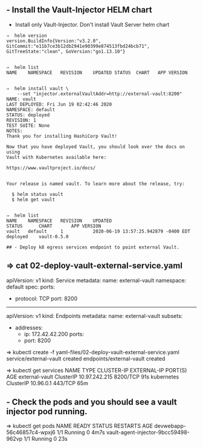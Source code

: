 ## - Install the Vault-Injector HELM chart
- Install only Vault-Injector. Don't install Vault Server helm chart
```
⇒  helm version
version.BuildInfo{Version:"v3.2.0", GitCommit:"e11b7ce3b12db2941e90399e874513fbd24bcb71", GitTreeState:"clean", GoVersion:"go1.13.10"}


⇒  helm list
NAME	NAMESPACE	REVISION	UPDATED	STATUS	CHART	APP VERSION


⇒  helm install vault \
    --set "injector.externalVaultAddr=http://external-vault:8200" 
NAME: vault
LAST DEPLOYED: Fri Jun 19 02:42:46 2020
NAMESPACE: default
STATUS: deployed
REVISION: 1
TEST SUITE: None
NOTES:
Thank you for installing HashiCorp Vault!

Now that you have deployed Vault, you should look over the docs on using
Vault with Kubernetes available here:

https://www.vaultproject.io/docs/


Your release is named vault. To learn more about the release, try:

  $ helm status vault
  $ helm get vault


⇒  helm list
NAME 	NAMESPACE	REVISION	UPDATED                             	STATUS  	CHART      	APP VERSION
vault	default  	1       	2020-06-19 13:57:25.942879 -0400 EDT	deployed	vault-0.5.0

## - Deploy k8 egress services endpoint to point external Vault.

```
⇒  cat 02-deploy-vault-external-service.yaml
---
apiVersion: v1
kind: Service
metadata:
  name: external-vault
  namespace: default
spec:
  ports:
  - protocol: TCP
    port: 8200
---
apiVersion: v1
kind: Endpoints
metadata:
  name: external-vault
subsets:
  - addresses:
      - ip: 172.42.42.200
    ports:
      - port: 8200


⇒  kubectl create -f yaml-files/02-deploy-vault-external-service.yaml
service/external-vault created
endpoints/external-vault created

⇒  kubectl get services
NAME             TYPE        CLUSTER-IP      EXTERNAL-IP   PORT(S)    AGE
external-vault   ClusterIP   10.97.242.215   <none>        8200/TCP   91s
kubernetes       ClusterIP   10.96.0.1       <none>        443/TCP    65m

## - Check the pods and you should see a vault injector pod running.
⇒  kubectl get pods
NAME                                   READY   STATUS    RESTARTS   AGE
devwebapp-56c46857c4-wpxj6             1/1     Running   0          4m7s
vault-agent-injector-9bcc59498-962vp   1/1     Running   0          23s
```

